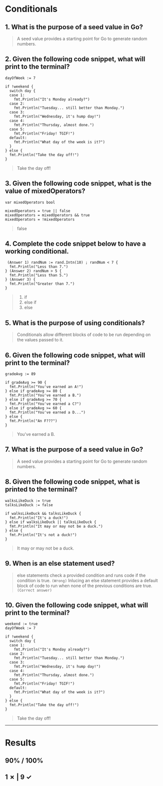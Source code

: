 # Conditionals

## 1. What is the purpose of a seed value in Go?
> A seed value provides a starting point for Go to generate random numbers. 

## 2. Given the following code snippet, what will print to the terminal?
```weekend := true
dayOfWeek := 7
 
if !weekend {
  switch day {
  case 1: 
    fmt.Println("It's Monday already?")
  case 2: 
    fmt.Println("Tuesday... still better than Monday.")
  case 3:
    fmt.Println("Wednesday, it's hump day!")
  case 4:
    fmt.Println("Thursday, almost done.")
  case 5:  
    fmt.Println("Friday! TGIF!")
  default:
    fmt.Println("What day of the week is it?")
  }
} else {
  fmt.Println("Take the day off!")
}
```
> Take the day off!

## 3. Given the following code snippet, what is the value of mixedOperators?
```
var mixedOperators bool 
 
mixedOperators = true || false
mixedOperators = mixedOperators && true 
mixedOperators = !mixedOperators
```
> false

## 4. Complete the code snippet below to have a working conditional.
``` 
 (Answer 1) randNum := rand.Intn(10) ; randNum < 7 {
  fmt.Println("Less than 7.")
} (Answer 2) randNum > 5 {
  fmt.Println("Less than 5.")
} (Answer 3) {
  fmt.Println("Greater than 7.")
}
```
> 1. if
> 2. else if
> 3. else

## 5. What is the purpose of using conditionals?
> Conditionals allow different blocks of code to be run depending on the values passed to it. 

## 6. Given the following code snippet, what will print to the terminal?
```
gradeAvg := 89
 
if gradeAvg >= 90 {
  fmt.Println("You've earned an A!")
} else if gradeAvg >= 80 {
  fmt.Println("You've earned a B.")
} else if gradeAvg >= 70 {
  fmt.Println("You've earned a C?") 
} else if gradeAvg >= 60 { 
  fmt.Println("You've earned a D...")
} else {
  fmt.Println("An F???")
}
```
> You've earned a B.

## 7. What is the purpose of a seed value in Go?
> A seed value provides a starting point for Go to generate random numbers. 

## 8. Given the following code snippet, what is printed to the terminal?
```
walksLikeDuck := true
talksLikeDuck := false
 
if walksLikeDuck && talksLikeDuck {
  fmt.Println("It's a duck!")  
} else if walksLikeDuck || talksLikeDuck {
  fmt.Println("It may or may not be a duck.")  
} else {
  fmt.Println("It's not a duck!")
}
```
> It may or may not be a duck.

## 9. When is an else statement used?
> else statements check a provided condition and runs code if the condition is true. `(Wrong)`
> Inlucing an else statement provides a default block of code to run when none of the previous conditions are true. `(Correct answer)`

## 10. Given the following code snippet, what will print to the terminal?
```
weekend := true
dayOfWeek := 7
 
if !weekend {
  switch day {
  case 1: 
    fmt.Println("It's Monday already?")
  case 2: 
    fmt.Println("Tuesday... still better than Monday.")
  case 3:
    fmt.Println("Wednesday, it's hump day!")
  case 4:
    fmt.Println("Thursday, almost done.")
  case 5:  
    fmt.Println("Friday! TGIF!")
  default:
    fmt.Println("What day of the week is it?")
  }
} else {
  fmt.Println("Take the day off!")
}
```
> Take the day off!

___

# Results

## 90% / 100%
## 1 ✗ | 9 ✓
